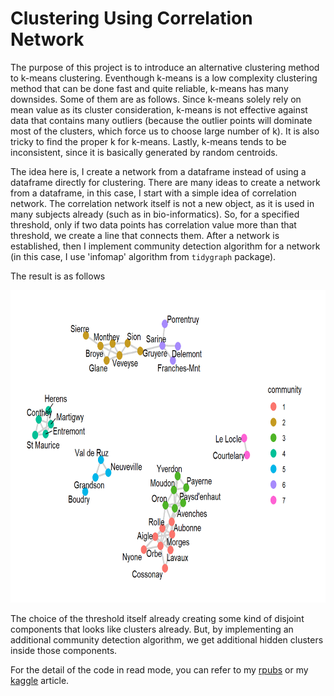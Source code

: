 # Clustering Using Correlation Network

The purpose of this project is to introduce an alternative clustering method to k-means clustering.
Eventhough k-means is a low complexity clustering method that can be done fast and quite reliable, k-means has many downsides.
Some of them are as follows.
Since k-means solely rely on mean value as its cluster consideration, k-means is not effective against data that contains many outliers 
(because the outlier points will dominate most of the clusters, which force us to choose large number of k).
It is also tricky to find the proper k for k-means.
Lastly, k-means tends to be inconsistent, since it is basically generated by random centroids.

The idea here is, I create a network from a dataframe instead of using a dataframe directly for clustering.
There are many ideas to create a network from a dataframe, in this case, I start with a simple idea of correlation network.
The correlation network itself is not a new object, as it is used in many subjects already (such as in bio-informatics).
So, for a specified threshold, only if two data points has correlation value more than that threshold, we create a line that connects them.
After a network is established, then I implement community detection algorithm for a network 
(in this case, I use 'infomap' algorithm from `tidygraph` package).

The result is as follows

<img src="correlation network.png" width="700" height="500">

The choice of the threshold itself already creating some kind of disjoint components that looks like clusters already. 
But, by implementing an additional community detection algorithm, we get additional hidden clusters inside those components.

For the detail of the code in read mode, you can refer to my [rpubs](https://www.rpubs.com/Steven_Surya/correlation-network) or 
my [kaggle](https://www.kaggle.com/stevensurya/clustering-using-correlation-network) article.
